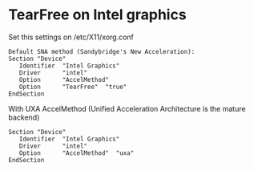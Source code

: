 # TearFree on Intel graphics
Set this settings on /etc/X11/xorg.conf
```
Default SNA method (Sandybridge's New Acceleration):
Section "Device"
   Identifier  "Intel Graphics"
   Driver      "intel"
   Option      "AccelMethod"
   Option      "TearFree"  "true"
EndSection
```

With UXA AccelMethod (Unified Acceleration Architecture is the mature backend)
```
Section "Device"
   Identifier  "Intel Graphics"
   Driver      "intel"
   Option      "AccelMethod"  "uxa"
EndSection
```
